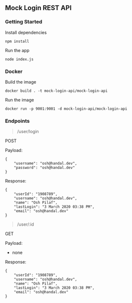## Mock Login REST API

### Getting Started
Install dependencies
```
npm install
```

Run the app
```
node index.js
```

### Docker
Build the image
```
docker build . -t mock-login-api/mock-login-api
```

Run the image
```
docker run -p 9001:9001 -d mock-login-api/mock-login-api
```

### Endpoints

> /user/login

POST

Payload:
```
{
    "username": "osh@handal.dev",
    "password": "osh@handal.dev"
}
```
Response:
```
{
    "userId": "1908789",
    "username": "osh@handal.dev",
    "name": "Osh Pilaf",
    "lastLogin": "3 March 2020 03:38 PM",
    "email": "osh@handal.dev"
}
```


> /user/:id

GET

Payload:
- none

Response:
```
{
    "userId": "1908789",
    "username": "osh@handal.dev",
    "name": "Osh Pilaf",
    "lastLogin": "3 March 2020 03:38 PM",
    "email": "osh@handal.dev"
}
```